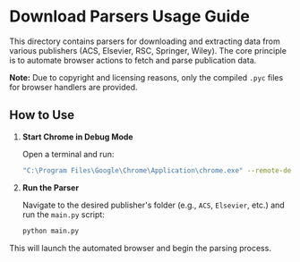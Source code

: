 # Download Parsers Usage Guide

This directory contains parsers for downloading and extracting data from various publishers (ACS, Elsevier, RSC, Springer, Wiley). The core principle is to automate browser actions to fetch and parse publication data.

**Note:** Due to copyright and licensing reasons, only the compiled `.pyc` files for browser handlers are provided.

## How to Use

1. **Start Chrome in Debug Mode**

   Open a terminal and run:
   
   ```sh
   "C:\Program Files\Google\Chrome\Application\chrome.exe" --remote-debugging-port=9222 --user-data-dir="C:\chrome_debug"
   ```

2. **Run the Parser**

   Navigate to the desired publisher's folder (e.g., `ACS`, `Elsevier`, etc.) and run the `main.py` script:

   ```sh
   python main.py
   ```

This will launch the automated browser and begin the parsing process. 